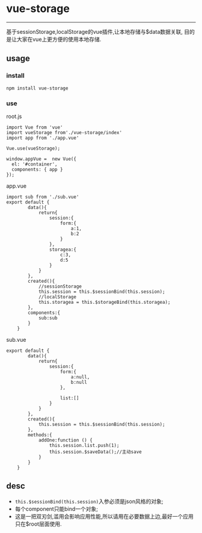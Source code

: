 # vue-storage
***

基于sessionStorage,localStorage的vue插件,让本地存储与$data数据关联,
目的是让大家在vue上更方便的使用本地存储.

## usage

### install
```
npm install vue-storage

```

### use

root.js

```
import Vue from 'vue'
import vueStorage from'./vue-storage/index'
import app from './app.vue'

Vue.use(vueStorage);

window.appVue =  new Vue({
  el: '#container',
  components: { app }
});
```

app.vue

```
import sub from './sub.vue'
export default {
        data(){
            return{
                session:{
                    form:{
                        a:1,
                        b:2
                    }
                },
                storagea:{
                    c:3,
                    d:5
                }
            }
        },
        created(){
            //sessionStorage
            this.session = this.$sessionBind(this.session);
            //localStorage
            this.storagea = this.$storageBind(this.storagea);
        },
        components:{
            sub:sub
        }
    }
```

sub.vue

```
export default {
        data(){
            return{
                session:{
                    form:{
                        a:null,
                        b:null
                    },

                    list:[]
                }
            }
        },
        created(){
            this.session = this.$sessionBind(this.session);
        },
        methods:{
            addOne:function () {
                this.session.list.push(1);
                this.session.$saveData();//主动save
            }
        }
    }
````

## desc

- `this.$sessionBind(this.session)`入参必须是json风格的对象;
- 每个component只能bind一个对象;
- 这是一把双刃剑,滥用会影响应用性能,所以请用在必要数据上边,最好一个应用只在$root层面使用.